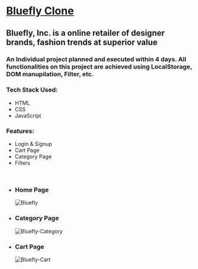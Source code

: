 # <a href="https://incredible-bienenstitch-00b867.netlify.app/">Bluefly Clone</a>

 <h2>Bluefly, Inc. is a online retailer of designer brands, fashion trends at superior value</h2> 
 
 <h3>An Individual project planned and executed within 4 days. 
 All functionalities on this project are achieved using LocalStorage, DOM manupilation, Filter, etc.</h3> 
 
 <div>
 <h3>Tech Stack Used:</h3>
 <ul>
 <li>HTML</li>
 <li>CSS</li>
 <li>JavaScript</li>
 </ul>
 </div>
 
<div>
 <h3>Features:</h3>
 <ul>
 <li>Login & Signup</li>
 <li>Cart Page</li>
 <li>Category Page</li>
 <li>Filters</li>
 </ul>
 </div>
 <br/>
 <ul>
 <li>
 <h3>Home Page</h3>
 <img src = "https://user-images.githubusercontent.com/110079977/225231459-356cd540-fe3f-42b6-9c00-49acb0366aaf.png" alt = "Bluefly"/>
 </li>
 <li>
 <h3>Category Page</h3>
 <img src = "https://user-images.githubusercontent.com/110079977/225233109-061206e1-a7ad-45fe-ae00-287fcd194f25.png" alt = "Bluefly-Category"/>
 </li>
 <li>
 <h3>Cart Page</h3>
 <img src = "https://user-images.githubusercontent.com/110079977/225233530-2feeed74-f488-476f-893d-c0e5e18de460.png" alt = "Bluefly-Cart"/>
 </li>
 </ul>
 
